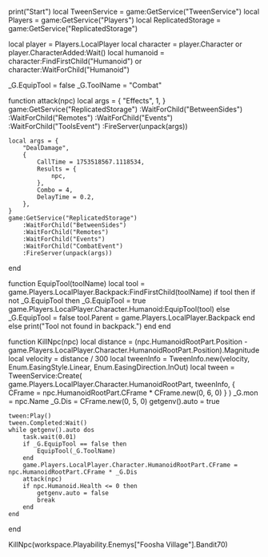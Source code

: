 print("Start")
local TweenService = game:GetService("TweenService")
local Players = game:GetService("Players")
local ReplicatedStorage = game:GetService("ReplicatedStorage")

local player = Players.LocalPlayer
local character = player.Character or player.CharacterAdded:Wait()
local humanoid = character:FindFirstChild("Humanoid") or character:WaitForChild("Humanoid")

_G.EquipTool = false
_G.ToolName = "Combat"

function attack(npc)
	local args = {
		"Effects",
		1,
	}
	game:GetService("ReplicatedStorage")
		:WaitForChild("BetweenSides")
		:WaitForChild("Remotes")
		:WaitForChild("Events")
		:WaitForChild("ToolsEvent")
		:FireServer(unpack(args))

	local args = {
		"DealDamage",
		{
			CallTime = 1753518567.1118534,
			Results = {
				npc,
			},
			Combo = 4,
			DelayTime = 0.2,
		},
	}
	game:GetService("ReplicatedStorage")
		:WaitForChild("BetweenSides")
		:WaitForChild("Remotes")
		:WaitForChild("Events")
		:WaitForChild("CombatEvent")
		:FireServer(unpack(args))
end

function EquipTool(toolName)
	local tool = game.Players.LocalPlayer.Backpack:FindFirstChild(toolName)
	if tool then
		if not _G.EquipTool then
			_G.EquipTool = true
			game.Players.LocalPlayer.Character.Humanoid:EquipTool(tool)
		else
			_G.EquipTool = false
			tool.Parent = game.Players.LocalPlayer.Backpack
		end
	else
		print("Tool not found in backpack.")
	end
end

function KillNpc(npc)
	local distance = (npc.HumanoidRootPart.Position - game.Players.LocalPlayer.Character.HumanoidRootPart.Position).Magnitude
	local velocity = distance / 300
	local tweenInfo = TweenInfo.new(velocity, Enum.EasingStyle.Linear, Enum.EasingDirection.InOut)
	local tween = TweenService:Create(
		game.Players.LocalPlayer.Character.HumanoidRootPart,
		tweenInfo,
		{ CFrame = npc.HumanoidRootPart.CFrame * CFrame.new(0, 6, 0) }
	)
	_G.mon = npc.Name
	_G.Dis = CFrame.new(0, 5, 0)
	getgenv().auto = true

	tween:Play()
	tween.Completed:Wait()
	while getgenv().auto dos
		task.wait(0.01)
		if _G.EquipTool == false then
			EquipTool(_G.ToolName)
		end
		game.Players.LocalPlayer.Character.HumanoidRootPart.CFrame = npc.HumanoidRootPart.CFrame * _G.Dis
		attack(npc)
		if npc.Humanoid.Health <= 0 then
			getgenv.auto = false
			break
		end
	end
end

KillNpc(workspace.Playability.Enemys["Foosha Village"].Bandit70)
